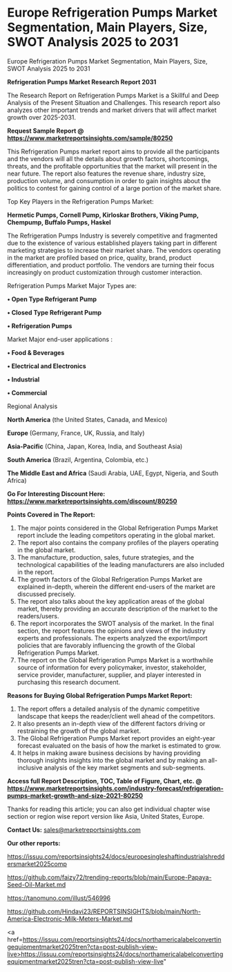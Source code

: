 # Europe Refrigeration Pumps Market Segmentation, Main Players, Size, SWOT Analysis 2025 to 2031
Europe Refrigeration Pumps Market Segmentation, Main Players, Size, SWOT Analysis 2025 to 2031

<strong>Refrigeration Pumps Market Research Report 2031</strong>

The Research Report on Refrigeration Pumps Market is a Skillful and Deep Analysis of the Present Situation and Challenges. This research report also analyzes other important trends and market drivers that will affect market growth over 2025-2031.

<strong>Request Sample Report @ <a href=https://www.marketreportsinsights.com/sample/80250>https://www.marketreportsinsights.com/sample/80250</a></strong>

This Refrigeration Pumps market report aims to provide all the participants and the vendors will all the details about growth factors, shortcomings, threats, and the profitable opportunities that the market will present in the near future. The report also features the revenue share, industry size, production volume, and consumption in order to gain insights about the politics to contest for gaining control of a large portion of the market share.

Top Key Players in the Refrigeration Pumps Market:

<strong>Hermetic Pumps, Cornell Pump, Kirloskar Brothers, Viking Pump, Chempump, Buffalo Pumps, Haskel</strong>

The Refrigeration Pumps Industry is severely competitive and fragmented due to the existence of various established players taking part in different marketing strategies to increase their market share. The vendors operating in the market are profiled based on price, quality, brand, product differentiation, and product portfolio. The vendors are turning their focus increasingly on product customization through customer interaction.

Refrigeration Pumps Market Major Types are:

<strong>• Open Type Refrigerant Pump

• Closed Type Refrigerant Pump

• Refrigeration Pumps</strong>

Market Major end-user applications :

<strong>• Food & Beverages

• Electrical and Electronics

• Industrial

• Commercial</strong>

Regional Analysis

</u><strong><b>North America</b></strong> (the United States, Canada, and Mexico)

<strong><b>Europe </b></strong>(Germany, France, UK, Russia, and Italy)

<strong><b>Asia-Pacific</b></strong> (China, Japan, Korea, India, and Southeast Asia)

<strong><b>South America</b></strong> (Brazil, Argentina, Colombia, etc.)

<strong><b>The Middle East and Africa</b></strong> (Saudi Arabia, UAE, Egypt, Nigeria, and South Africa)

<strong>Go For Interesting Discount Here: <a href=https://www.marketreportsinsights.com/discount/80250>https://www.marketreportsinsights.com/discount/80250</a></strong>

<strong>Points Covered in The Report:</strong>
<ol>
  <li>The major points considered in the Global Refrigeration Pumps Market report include the leading competitors operating in the global market.</li>
  <li>The report also contains the company profiles of the players operating in the global market.</li>
  <li>The manufacture, production, sales, future strategies, and the technological capabilities of the leading manufacturers are also included in the report.</li>
  <li>The growth factors of the Global Refrigeration Pumps Market are explained in-depth, wherein the different end-users of the market are discussed precisely.</li>
  <li>The report also talks about the key application areas of the global market, thereby providing an accurate description of the market to the readers/users.</li>
  <li>The report incorporates the SWOT analysis of the market. In the final section, the report features the opinions and views of the industry experts and professionals. The experts analyzed the export/import policies that are favorably influencing the growth of the Global Refrigeration Pumps Market.</li>
  <li>The report on the Global Refrigeration Pumps Market is a worthwhile source of information for every policymaker, investor, stakeholder, service provider, manufacturer, supplier, and player interested in purchasing this research document.</li>
</ol>
<strong>Reasons for Buying Global Refrigeration Pumps Market Report:</strong>

<ol>
  <li>The report offers a detailed analysis of the dynamic competitive landscape that keeps the reader/client well ahead of the competitors.</li>
  <li>It also presents an in-depth view of the different factors driving or restraining the growth of the global market.</li>
  <li>The Global Refrigeration Pumps Market report provides an eight-year forecast evaluated on the basis of how the market is estimated to grow.</li>
  <li>It helps in making aware business decisions by having providing thorough insights insights into the global market and by making an all-inclusive analysis of the key market segments and sub-segments.</li>
</ol>
<strong>Access full Report Description, TOC, Table of Figure, Chart, etc. @ <a href=https://www.marketreportsinsights.com/industry-forecast/refrigeration-pumps-market-growth-and-size-2021-80250>https://www.marketreportsinsights.com/industry-forecast/refrigeration-pumps-market-growth-and-size-2021-80250</a></strong>


Thanks for reading this article; you can also get individual chapter wise section or region wise report version like Asia, United States, Europe.

<strong>Contact Us:</strong>
sales@marketreportsinsights.com

<strong>Our other reports:</strong>

<a href=https://issuu.com/reportsinsights24/docs/europesingleshaftindustrialshreddersmarket2025comp>https://issuu.com/reportsinsights24/docs/europesingleshaftindustrialshreddersmarket2025comp</a>

<a href=https://github.com/faizy72/trending-reports/blob/main/Europe-Papaya-Seed-Oil-Market.md>https://github.com/faizy72/trending-reports/blob/main/Europe-Papaya-Seed-Oil-Market.md</a>

<a href=https://tanomuno.com/illust/546996>https://tanomuno.com/illust/546996</a>

<a href=https://github.com/Hindavi23/REPORTSINSIGHTS/blob/main/North-America-Electronic-Milk-Meters-Market.md>https://github.com/Hindavi23/REPORTSINSIGHTS/blob/main/North-America-Electronic-Milk-Meters-Market.md</a>

<a href=https://issuu.com/reportsinsights24/docs/northamericalabelconvertingequipmentmarket2025tren?cta=post-publish-view-live>https://issuu.com/reportsinsights24/docs/northamericalabelconvertingequipmentmarket2025tren?cta=post-publish-view-live</a>"
